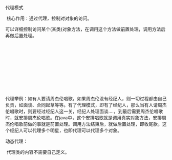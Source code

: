 代理模式

​	核心作用：通过代理，控制对对象的访问。

​			可以详细控制访问某个(某类)对象方法，在调用这个方法做前置处理，调用方法后再做后置处理。

![image-20200404173220892](F:\Java集合\吴某人自写JavaWeb笔记(version1.0)\img\吴某人自写JavaWeb笔记(version1.0).lnk)

代理举例：如有人要请周杰伦唱歌，如果周杰伦没有经纪人，则一切过程都由自己负责，如面谈、合同起草等等。有了代理模式，即有了经纪人，那么当有人请周杰伦唱歌时，则要经过经纪人这一关，经纪人处理面谈....，到最后需要周杰伦唱歌时，就安排周杰伦唱歌。在java中，这个安排唱歌就是调用真实对象方法，安排周杰伦唱歌前做的事就是前置处理。调用方法结束后，就做后置处理，即收尾款。这个经纪人可以代理多个明星，也即代理可以代理多个对象。

动态代理：

​	代理类的内容不需要自己定义。


